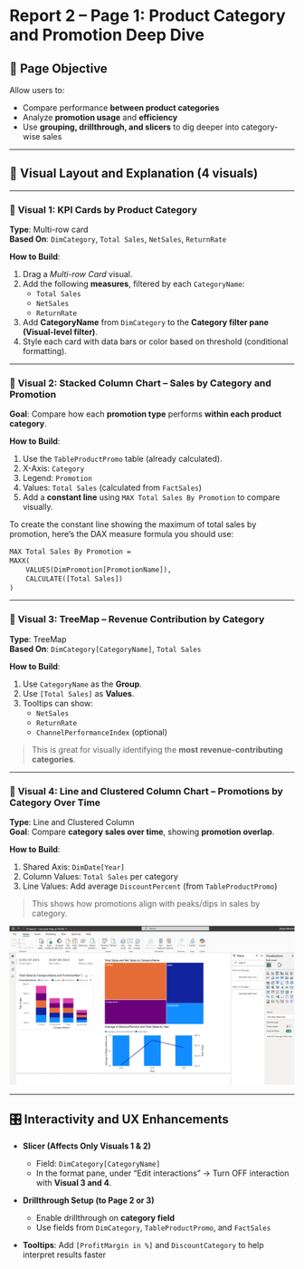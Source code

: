 # **Report 2 – Page 1: Product Category and Promotion Deep Dive**  

## 🎯 **Page Objective**  
Allow users to:
- Compare performance **between product categories**
- Analyze **promotion usage** and **efficiency**
- Use **grouping, drillthrough, and slicers** to dig deeper into category-wise sales

---

## 🧩 **Visual Layout and Explanation (4 visuals)**

---

### 🔹 **Visual 1: KPI Cards by Product Category**
**Type**: Multi-row card  
**Based On**: `DimCategory`, `Total Sales`, `NetSales`, `ReturnRate`  

**How to Build**:
1. Drag a *Multi-row Card* visual.
2. Add the following **measures**, filtered by each `CategoryName`:
   - `Total Sales`
   - `NetSales`
   - `ReturnRate`
3. Add **CategoryName** from `DimCategory` to the **Category filter pane (Visual-level filter)**.
4. Style each card with data bars or color based on threshold (conditional formatting).

---

### 🔹 **Visual 2: Stacked Column Chart – Sales by Category and Promotion**
**Goal**: Compare how each **promotion type** performs **within each product category**.

**How to Build**:
1. Use the `TableProductPromo` table (already calculated).
2. X-Axis: `Category`
3. Legend: `Promotion`
4. Values: `Total Sales` (calculated from `FactSales`)
5. Add a **constant line** using `MAX Total Sales By Promotion` to compare visually.

To create the constant line showing the maximum of total sales by promotion, here’s the DAX measure formula you should use:
``` DAX
MAX Total Sales By Promotion = 
MAXX(
    VALUES(DimPromotion[PromotionName]),
    CALCULATE([Total Sales])
)
```

---

### 🔹 **Visual 3: TreeMap – Revenue Contribution by Category**
**Type**: TreeMap  
**Based On**: `DimCategory[CategoryName]`, `Total Sales`  

**How to Build**:
1. Use `CategoryName` as the **Group**.
2. Use `[Total Sales]` as **Values**.
3. Tooltips can show:
   - `NetSales`
   - `ReturnRate`
   - `ChannelPerformanceIndex` (optional)

> This is great for visually identifying the **most revenue-contributing categories**.

---

### 🔹 **Visual 4: Line and Clustered Column Chart – Promotions by Category Over Time**
**Type**: Line and Clustered Column  
**Goal**: Compare **category sales over time**, showing **promotion overlap**.

**How to Build**:
1. Shared Axis: `DimDate[Year]` 
2. Column Values: `Total Sales` per category
3. Line Values: Add average `DiscountPercent` (from `TableProductPromo`)

> This shows how promotions align with peaks/dips in sales by category.


![Report 2 Page 1](https://github.com/bejaouibechir/PowerBI/blob/main/English/8.Project/img/10.png)

---

## 🎛️ **Interactivity and UX Enhancements**

- **Slicer (Affects Only Visuals 1 & 2)**  
   - Field: `DimCategory[CategoryName]`  
   - In the format pane, under “Edit interactions” → Turn OFF interaction with **Visual 3 and 4**.

- **Drillthrough Setup (to Page 2 or 3)**  
   - Enable drillthrough on **category field**  
   - Use fields from `DimCategory`, `TableProductPromo`, and `FactSales`

- **Tooltips**: Add `[ProfitMargin in %]` and `DiscountCategory` to help interpret results faster
